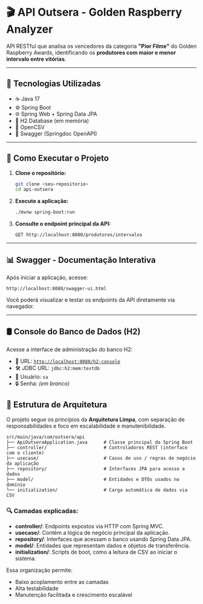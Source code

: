 
# 🎬 API Outsera - Golden Raspberry Analyzer

API RESTful que analisa os vencedores da categoria **"Pior Filme"** do Golden Raspberry Awards, identificando os **produtores com maior e menor intervalo entre vitórias**.

---

## 🧰 Tecnologias Utilizadas

- ☕ Java 17  
- ⚙️ Spring Boot  
- 🌐 Spring Web + Spring Data JPA  
- 🧪 H2 Database (em memória)  
- 📂 OpenCSV  
- 📖 Swagger (Springdoc OpenAPI)

---

## 🚀 Como Executar o Projeto

1. **Clone o repositório:**
   ```bash
   git clone <seu-repositorio>
   cd api-outsera
   ```

2. **Execute a aplicação:**
   ```bash
   ./mvnw spring-boot:run
   ```

3. **Consulte o endpoint principal da API:**
   ```
   GET http://localhost:8080/produtores/intervalos
   ```

---

## 📊 Swagger - Documentação Interativa

Após iniciar a aplicação, acesse:

```
http://localhost:8080/swagger-ui.html
```

Você poderá visualizar e testar os endpoints da API diretamente via navegador.

---

## 🛢️ Console do Banco de Dados (H2)

Acesse a interface de administração do banco H2:

- 🔗 URL: [`http://localhost:8080/h2-console`](http://localhost:8080/h2-console)
- 🛠 JDBC URL: `jdbc:h2:mem:testdb`
- 👤 Usuário: `sa`
- 🔒 Senha: *(em branco)*

## 🧱 Estrutura de Arquitetura

O projeto segue os princípios da **Arquitetura Limpa**, com separação de responsabilidades e foco em escalabilidade e manutenibilidade.

```
src/main/java/com/outsera/api
├── ApiOutseraApplication.java      # Classe principal do Spring Boot
├── controller/                     # Controladores REST (interface com o cliente)
├── usecase/                        # Casos de uso / regras de negócio da aplicação
├── repository/                     # Interfaces JPA para acesso a dados
├── model/                          # Entidades e DTOs usados no domínio
└── initialization/                 # Carga automática de dados via CSV
```

### 🔍 Camadas explicadas:

- **controller/**: Endpoints expostos via HTTP com Spring MVC.
- **usecase/**: Contém a lógica de negócio principal da aplicação.
- **repository/**: Interfaces que acessam o banco usando Spring Data JPA.
- **model/**: Entidades que representam dados e objetos de transferência.
- **initialization/**: Scripts de boot, como a leitura de CSV ao iniciar o sistema.

Essa organização permite:
- Baixo acoplamento entre as camadas
- Alta testabilidade
- Manutenção facilitada e crescimento escalável
